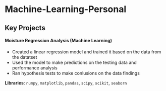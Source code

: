 # Machine-Learning-Personal

## Key Projects

#### Moisture Regression Analysis (Machine Learning)
* Created a linear regression model and trained it based on the data from the datatset
* Used the model to make predictions on the testing data and performance analysis 
* Ran hypothesis tests to make conlusions on the data findings

**Libraries**: `numpy`, `matplotlib`, `pandas`, `scipy`, `scikit`, `seaborn`
